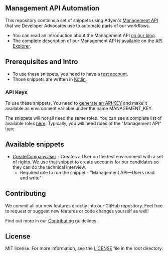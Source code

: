 ## Management API Automation

This repository contains a set of snippets using Adyen's [Management API](https://docs.adyen.com/api-explorer/#/ManagementService/v1/overview) that we Developer Advocates use to automate parts of our workflows.

* You can read an introduction about the Management API [on our blog](https://www.adyen.com/blog/automate-workflows-with-management-api).
* The complete description of our Management API is available on the [API Explorer](https://docs.adyen.com/api-explorer/#/ManagementService/v1/overview).

## Prerequisites and Intro

* To use these snippets, you need to have a [test account](https://authn-test.adyen.com/authn/ui/login).
* Those snippets are written in [Kotlin](https://kotlinlang.org/).

### API Keys

To use these snippets, You need to [generate an API KEY](https://docs.adyen.com/development-resources/api-credentials) and make it available as environment variable under the name MANAGEMENT_KEY.

The snippets will not all need the same roles. You can see a complete list of available roles [here](https://docs.adyen.com/development-resources/api-credentials/roles).
Typically, you will need roles of the "Management API" type.


## Available snippets

* [CreateCompanyUser](./src/main/kotlin/me/adyen/CreateCompanyUser.kt) - Creates a User on the test environment with a set of rights. We use that snippet to create accounts for our candidates so they can do the technical interview.
  * Required role to run the snippet - "Management API—Users read and write" 

## Contributing

We commit all our new features directly into our GitHub repository. Feel free to request or suggest new features or code changes yourself as well!

Find out more in our [Contributing](https://github.com/adyen-examples/.github/blob/main/CONTRIBUTING.md) guidelines.

## License

MIT license. For more information, see the [LICENSE](./LICENSE.md) file in the root directory.